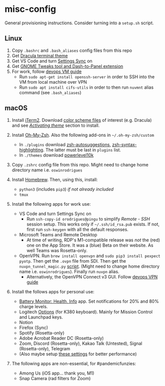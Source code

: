 # misc-config
General provisioning instructions. Consider turning into a `setup.sh` script.

Linux
-----
1. Copy `.bashrc` and `.bash_aliases` config files from this repo
2. Get [Dracula terminal theme](https://draculatheme.com/gnome-terminal)
3. Get VS Code and turn [Settings Sync](https://code.visualstudio.com/docs/editor/settings-sync) on
4. Get [GNOME Tweaks tool and Dash-to-Panel extension](https://addictivetips.com/ubuntu-linux-tips/use-dash-panel-to-make-gnome-shell-look-like-windows)
5. For work, follow [devops VM guide](http://git.bms.nuvation.com/bms07/bms07-devops/-/blob/master/README.md)
    - Run `sudo apt-get install openssh-server` in order to SSH into the VM from local machine over VPN
    - Run `sudo apt install cifs-utils` in order to then run `nuvmnt` alias command (see `.bash_aliases`)

macOS
-----
1. Install [iTerm2](https://iterm2.com/). Download [color scheme files](https://github.com/mbadolato/iTerm2-Color-Schemes/tree/master/schemes) of interest (e.g. Dracula) and see [_Activating theme_](https://draculatheme.com/iterm) section to install.

2. Install [Oh-My-Zsh](https://ohmyz.sh/). Also the following add-ons in `~/.oh-my-zsh/custom`
   - In `./plugins` download [zsh-autosuggestions](https://github.com/zsh-users/zsh-autosuggestions/blob/master/INSTALL.md#oh-my-zsh), [zsh-syntax-highlighting](https://github.com/zsh-users/zsh-syntax-highlighting/blob/master/INSTALL.md#oh-my-zsh). The latter must be last in `plugins` list.
   - In `./themes` download [powerlevel10k](https://github.com/romkatv/powerlevel10k#oh-my-zsh)

3. Copy `.zshrc` config file from this repo. Might need to change home directory name i.e. `oswinrodrigues`

4. Install [Homebrew](https://brew.sh/). Then, using this, install:
   - `python3` (includes `pip3`) _if not already included_
   - `tmux`

5. Install the following apps for work use:
   - VS Code and turn Settings Sync on
     - Run `ssh-copy-id orodrigues@pingu` to simplify _Remote - SSH_ session setup. This works only if `~/.ssh/id_rsa.pub` exists. If not, first run `ssh-keygen` with all the default responses.
   - Microsoft Teams and Remote Desktop
     - At time of writing, RDP's M1-compatible release was _not_ the (red) one on the App Store. It was a (blue) Beta on their website. As well Teams was Rosetta-only.
   - OpenVPN. Run `brew install openvpn` and `sudo pip3 install pexpect pyotp`. Then get the `.ovpn` file from SDI. Then get the `nuvpn_tunnel_magic.py` [script](http://git.bms.nuvation.com/-/snippets/55). (Might need to change home directory name i.e. `oswinrodrigues`). Finally run `nuvpn` alias.
     - Alternatively, the OpenVPN Connect v3 GUI. Follow [devops VPN guide](http://git.bms.nuvation.com/bms07/bms-device/-/wikis/Infrastructure/VPN#macos)

6. Install the follows apps for personal use:
   - [Battery Monitor: Health, Info](https://apps.apple.com/ca/app/battery-monitor-health-info/id836505650) app. Set notifications for 20% and 80% charge levels.
   - Logitech [Options](https://www.logitech.com/en-ca/product/options) (for K380 keyboard). Mainly for Mission Control and Launchpad keys.
   - Notion
   - Firefox (Sync)
   - Spotify (Rosetta-only)
   - Adobe Acrobat Reader DC (Rosetta-only)
   - Zoom, Discord (Rosetta-only), Kakao Talk (Untested), Signal (Rosetta-only), Telegram
   - (Also maybe setup [these settings](https://macpaw.com/how-to/fix-mac-running-slow) for better performance)

6. The following apps are non-essential, for #pandemicfunzies:
   - Among Us (iOS app... thank you, M1)
   - Snap Camera (rad filters for Zoom)
